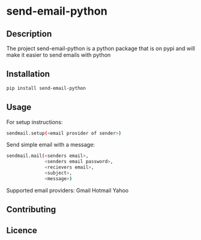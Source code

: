 # send-email-python

## Description

The project send-email-python is a python package that is on pypi and will make it easier to send emails with python

## Installation

```bash
pip install send-email-python
```

## Usage

For setup instructions:

```bash
sendmail.setup(<email provider of sender>)
```

Send simple email with a message:

```bash
sendmail.mail(<senders email>,
              <senders email password>,
              <recievers email>,
              <subject>,
              <message>)
```

Supported email providers:
Gmail
Hotmail 
Yahoo

## Contributing

## Licence
